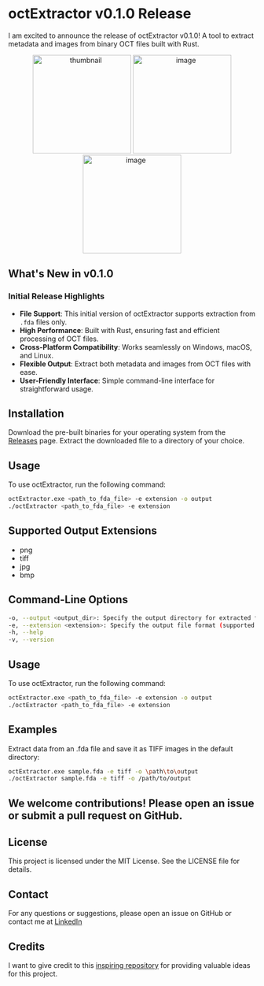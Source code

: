 # octExtractor v0.1.0 Release

I am excited to announce the release of octExtractor v0.1.0! A tool to extract metadata and images from binary OCT files built with Rust.
<p align="center">
  <img src="https://github.com/witedev/octExtractor/assets/159720725/4f56eb53-53fd-4426-9d49-9837e28c0afd" alt="thumbnail" width="200" />
  <img src="https://github.com/witedev/octExtractor/assets/159720725/a60bf954-7963-40cb-bc11-06f45a0ec337" alt="image" width="200" />
  <img src="https://github.com/witedev/octExtractor/assets/159720725/cefb1cb8-ae80-41a1-bebf-987e6c361665" alt="image" width="200" />
</p>

## What's New in v0.1.0

### Initial Release Highlights

- **File Support**: This initial version of octExtractor supports extraction from `.fda` files only.
- **High Performance**: Built with Rust, ensuring fast and efficient processing of OCT files.
- **Cross-Platform Compatibility**: Works seamlessly on Windows, macOS, and Linux.
- **Flexible Output**: Extract both metadata and images from OCT files with ease.
- **User-Friendly Interface**: Simple command-line interface for straightforward usage.

## Installation

Download the pre-built binaries for your operating system from the [Releases](https://github.com/witedev/octExtractor/releases) page. Extract the downloaded file to a directory of your choice.

## Usage

To use octExtractor, run the following command:

```sh
octExtractor.exe <path_to_fda_file> -e extension -o output
./octExtractor <path_to_fda_file> -e extension
```


## Supported Output Extensions

- png
- tiff
- jpg
- bmp


## Command-Line Options

```sh
-o, --output <output_dir>: Specify the output directory for extracted files (default is the current directory).
-e, --extension <extension>: Specify the output file format (supported: png, tiff, jpg, bmp).
-h, --help
-v, --version
```

## Usage

To use octExtractor, run the following command:

```sh
octExtractor.exe <path_to_fda_file> -e extension -o output
./octExtractor <path_to_fda_file> -e extension
```


## Examples

Extract data from an .fda file and save it as TIFF images in the default directory:

```sh
octExtractor.exe sample.fda -e tiff -o \path\to\output
./octExtractor sample.fda -e tiff -o /path/to/output
```

##  We welcome contributions! Please open an issue or submit a pull request on GitHub.

##   License
This project is licensed under the MIT License. See the LICENSE file for details.

##  Contact
For any questions or suggestions, please open an issue on GitHub or contact me at [LinkedIn](https://www.linkedin.com/in/jes%C3%BAs-blanco-p%C3%A9rez-9843b2205/)

## Credits
I want to give credit to this [inspiring repository](https://github.com/marksgraham/OCT-Converter/) for providing valuable ideas for this project.




